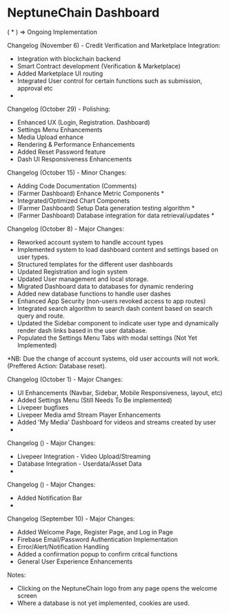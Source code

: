 # NeptuneChain Dashboard
( * ) => Ongoing Implementation

Changelog (November 6) - Credit Verification and Marketplace Integration:
- Integration with blockchain backend
- Smart Contract development (Verification & Marketplace)
- Added Marketplace UI routing
- Integrated User control for certain functions such as submission, approval etc
-

Changelog (October 29) - Polishing:
- Enhanced UX (Login, Registration. Dashboard)
- Settings Menu Enhancements 
- Media Upload enhance
- Rendering & Performance Enhancements
- Added Reset Password feature
- Dash UI Responsiveness Enhancements

Changelog (October 15) - Minor Changes:
- Adding Code Documentation (Comments)
- (Farmer Dashboard) Enhance Metric Components *
- Integrated/Optimized Chart Componets
- (Farmer Dashboard) Setup Data generation testing algorithm *
- (Farmer Dashboard) Database integration for data retrieval/updates *

Changelog (October 8) - Major Changes:
- Reworked account system to handle account types
- Implemented system to load dashboard content and settings based on user types. 
- Structured templates for the different user dashboards
- Updated Registration and login system
- Updated User management and local storage.
- Migrated Dashboard data to databases for dynamic rendering
- Added new database functions to handle user dashes
- Enhanced App Security (non-users revoked access to app routes)
- Integrated search algorithm to search dash content based on search query and route.
- Updated the Sidebar component to indicate user type and dynamically render dash links based in the user database.
- Populated the Settings Menu Tabs with modal settings (Not Yet Implemented)

*NB: Due the change of account systems, old user accounts will not work. (Preffered Action: Database reset).



Changelog (October 1) - Major Changes:
- UI Enhancements (Navbar, Sidebar, Mobile Responsiveness, layout, etc)
- Added Settings Menu (Still Needs To Be implemented)
- Livepeer bugfixes 
- Livepeer Media amd Stream Player Enhancements
- Added 'My Media' Dashboard for videos and streams created by user
-

Changelog () - Major Changes:
- Livepeer Integration - Video Upload/Streaming
- Database Integration - Userdata/Asset Data
-


Changelog () - Major Changes:
- Added Notification Bar
-


Changelog (September 10) - Major Changes:
 - Added Welcome Page, Register Page, and Log in Page
 - Firebase Email/Password Authentication Implementation
 - Error/Alert/Notification Handling
 - Added a confirmation popup to confirm critcal functions
 - General User Experience Enhancements

 Notes:

  - Clicking on the NeptuneChain logo from any page opens the welcome screen
  - Where a database is not yet implemented, cookies are used.
